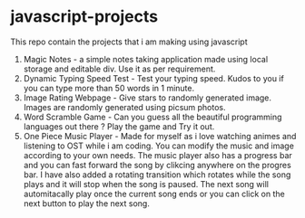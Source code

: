 # javascript-projects
This repo contain the projects that i am making using javascript

1. Magic Notes - a simple notes taking application made using local storage and editable div. Use it as per requirement.  
2. Dynamic Typing Speed Test - Test your typing speed. Kudos to you if you can type more than 50 words in 1 minute. 
3. Image Rating Webpage - Give stars to randomly generated image. Images are randomly generated using picsum photos. 
4. Word Scramble Game - Can you guess all the beautiful programming languages out there ? Play the game and Try it out.
5. One Piece Music Player - Made for myself as i love watching animes and listening to OST while i am coding. You can modify the music and image according to your own needs. The music player also has a progress bar and you can fast forward the song by clikcing anywhere on the progres bar. I have also added a rotating transition which rotates while the song plays and it will stop when the song is paused. The next song will automitacally play once the current song ends or you can click on the next button to play the next song. 
